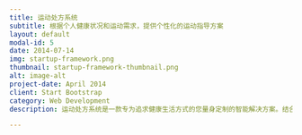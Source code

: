 ```yaml
---
title: 运动处方系统
subtitle: 根据个人健康状况和运动需求，提供个性化的运动指导方案
layout: default
modal-id: 5
date: 2014-07-14
img: startup-framework.png
thumbnail: startup-framework-thumbnail.png
alt: image-alt
project-date: April 2014
client: Start Bootstrap
category: Web Development
description: 运动处方系统是一款专为追求健康生活方式的您量身定制的智能解决方案。结合先进的算法与专业的健康指导，本系统能够根据您的个人健康状况、体能水平及具体运动需求，为您生成个性化的运动指导方案。无论您是健身新手还是资深爱好者，只需轻松几步输入基本信息，即可获得专属的训练计划。我们致力于帮助每一位用户实现科学锻炼、有效提升体能的目标，让健康触手可及。此外，运动处方系统还提供持续跟踪与评估功能，确保您的每一次进步都得到记录，助您达成理想中的健康状态。

---
```

